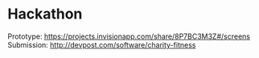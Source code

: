 # Hackathon

Prototype: https://projects.invisionapp.com/share/8P7BC3M3Z#/screens
Submission: http://devpost.com/software/charity-fitness

